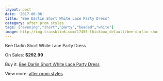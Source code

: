 ```yaml
---
layout: post
date: '2017-06-06'
title: "Bee Darlin Short White Lace Party Dress"
category: after prom styles
tags: ["evening","short","party","beaded","white"]
image: http://img.transblink.com/17455-thickbox_default/bee-darlin-short-white-lace-party-dress.jpg
---
```

Bee Darlin Short White Lace Party Dress

On Sales: **$292.99**
<a href="https://www.transblink.com/en/after-prom-styles/5494-bee-darlin-short-white-lace-party-dress.html"><amp-img layout="responsive" width="600" height="600" src="//img.transblink.com/17455-thickbox_default/bee-darlin-short-white-lace-party-dress.jpg" alt="Bee Darlin Short White Lace Party Dress 0" /></a>
<a href="https://www.transblink.com/en/after-prom-styles/5494-bee-darlin-short-white-lace-party-dress.html"><amp-img layout="responsive" width="600" height="600" src="//img.transblink.com/17457-thickbox_default/bee-darlin-short-white-lace-party-dress.jpg" alt="Bee Darlin Short White Lace Party Dress 1" /></a>
<a href="https://www.transblink.com/en/after-prom-styles/5494-bee-darlin-short-white-lace-party-dress.html"><amp-img layout="responsive" width="600" height="600" src="//img.transblink.com/17456-thickbox_default/bee-darlin-short-white-lace-party-dress.jpg" alt="Bee Darlin Short White Lace Party Dress 2" /></a>

Buy it: [Bee Darlin Short White Lace Party Dress](https://www.transblink.com/en/after-prom-styles/5494-bee-darlin-short-white-lace-party-dress.html "Bee Darlin Short White Lace Party Dress")

View more: [after prom styles](https://www.transblink.com/en/55-after-prom-styles "after prom styles")